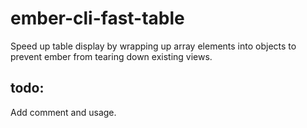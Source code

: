 # ember-cli-fast-table
Speed up table display by wrapping up array elements into objects to prevent ember from tearing down existing views.

## todo:
Add comment and usage.

